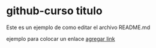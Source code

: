 # github-curso titulo

Este es un ejemplo de como editar el archivo README.md

ejemplo para colocar un enlace
[agregar link](www.github.com)
